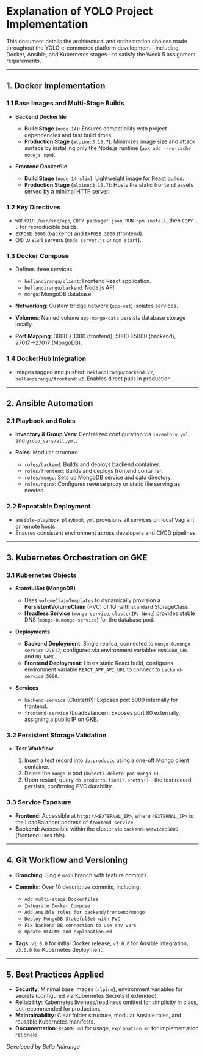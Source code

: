 # Explanation of YOLO Project Implementation

This document details the architectural and orchestration choices made throughout the YOLO e-commerce platform development—including Docker, Ansible, and Kubernetes stages—to satisfy the Week 5 assignment requirements.

---

## 1. Docker Implementation

### 1.1 Base Images and Multi-Stage Builds

* **Backend Dockerfile**

  * **Build Stage** (`node:14`): Ensures compatibility with project dependencies and fast build times.
  * **Production Stage** (`alpine:3.16.7`): Minimizes image size and attack surface by installing only the Node.js runtime (`apk add --no-cache nodejs npm`).
* **Frontend Dockerfile**

  * **Build Stage** (`node:14-slim`): Lightweight image for React builds.
  * **Production Stage** (`alpine:3.16.7`): Hosts the static frontend assets served by a minimal HTTP server.

### 1.2 Key Directives

* `WORKDIR /usr/src/app`, `COPY package*.json`, `RUN npm install`, then `COPY . .` for reproducible builds.
* `EXPOSE 5000` (backend) and `EXPOSE 3000` (frontend).
* `CMD` to start servers (`node server.js` or `npm start`).

### 1.3 Docker Compose

* Defines three services:

  * `bellandirangu/client`: Frontend React application.
  * `bellandirangu/backend`: Node.js API.
  * `mongo`: MongoDB database.
* **Networking**: Custom bridge network (`app-net`) isolates services.
* **Volumes**: Named volume `app-mongo-data` persists database storage locally.
* **Port Mapping**: 3000→3000 (frontend), 5000→5000 (backend), 27017→27017 (MongoDB).

### 1.4 DockerHub Integration

* Images tagged and pushed: `bellandirangu/backend:v2`, `bellandirangu/frontend:v2`. Enables direct pulls in production.

---

## 2. Ansible Automation

### 2.1 Playbook and Roles

* **Inventory & Group Vars**: Centralized configuration via `inventory.yml` and `group_vars/all.yml`.
* **Roles**: Modular structure

  * `roles/backend`: Builds and deploys backend container.
  * `roles/frontend`: Builds and deploys frontend container.
  * `roles/mongo`: Sets up MongoDB service and data directory.
  * `roles/nginx`: Configures reverse proxy or static file serving as needed.

### 2.2 Repeatable Deployment

* `ansible-playbook playbook.yml` provisions all services on local Vagrant or remote hosts.
* Ensures consistent environment across developers and CI/CD pipelines.

---

## 3. Kubernetes Orchestration on GKE

### 3.1 Kubernetes Objects

* **StatefulSet (MongoDB)**

  * Uses `volumeClaimTemplates` to dynamically provision a **PersistentVolumeClaim** (PVC) of 1Gi with `standard` StorageClass.
  * **Headless Service** (`mongo-service`, `clusterIP: None`) provides stable DNS (`mongo-0.mongo-service`) for the database pod.
* **Deployments**

  * **Backend Deployment**: Single replica, connected to `mongo-0.mongo-service:27017`, configured via environment variables `MONGODB_URL` and `DB_NAME`.
  * **Frontend Deployment**: Hosts static React build, configures environment variable `REACT_APP_API_URL` to connect to `backend-service:5000`.
* **Services**

  * `backend-service` (ClusterIP): Exposes port 5000 internally for frontend.
  * `frontend-service` (LoadBalancer): Exposes port 80 externally, assigning a public IP on GKE.

### 3.2 Persistent Storage Validation

* **Test Workflow**:

  1. Insert a test record into `db.products` using a one-off Mongo client container.
  2. Delete the `mongo-0` pod (`kubectl delete pod mongo-0`).
  3. Upon restart, query `db.products.find().pretty()`—the test record persists, confirming PVC durability.

### 3.3 Service Exposure

* **Frontend**: Accessible at `http://<EXTERNAL_IP>`, where `<EXTERNAL_IP>` is the LoadBalancer address of `frontend-service`.
* **Backend**: Accessible within the cluster via `backend-service:5000` (frontend uses this).

---

## 4. Git Workflow and Versioning

* **Branching**: Single `main` branch with feature commits.
* **Commits**: Over 10 descriptive commits, including:

  * `Add multi-stage Dockerfiles`
  * `Integrate Docker Compose`
  * `Add Ansible roles for backend/frontend/mongo`
  * `Deploy MongoDB StatefulSet with PVC`
  * `Fix backend DB connection to use env vars`
  * `Update README and explanation.md`
* **Tags**: `v1.0.0` for initial Docker release, `v2.0.0` for Ansible integration, `v3.0.0` for Kubernetes deployment.

---

## 5. Best Practices Applied

* **Security**: Minimal base images (`alpine`), environment variables for secrets (configured via Kubernetes Secrets if extended).
* **Reliability**: Kubernetes liveness/readiness omitted for simplicity in class, but recommended for production.
* **Maintainability**: Clear folder structure, modular Ansible roles, and reusable Kubernetes manifests.
* **Documentation**: `README.md` for usage, `explanation.md` for implementation rationale.

*Developed by Bella Ndirangu*

